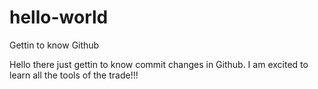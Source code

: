 # hello-world
Gettin to know Github

Hello there just gettin to know commit changes in Github. I am excited to learn all the tools of the trade!!!
